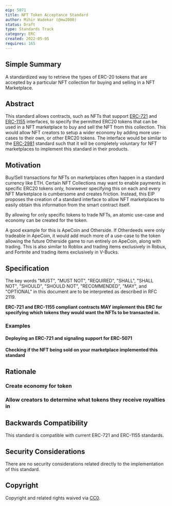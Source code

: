 ```yaml
---
eip: 5071
title: NFT Token Acceptance Standard
author: Mihir Wadekar (@mw2000)
status: Draft
type: Standards Track
category: ERC
created: 2022-05-05
requires: 165
---
```


## Simple Summary

A standardized way to retrieve the types of ERC-20 tokens that are accepted by a particular NFT collection for buying and selling in a NFT Marketplace.

## Abstract

This standard allows contracts, such as NFTs that support [ERC-721](./eip-721.md) and [ERC-1155](./eip-1155.md) interfaces, to specify the permitted ERC20 tokens that can be used in a NFT marketplace to buy and sell the NFT from this collection. This would allow NFT creators to setup a wider economy by adding more use-cases to their own, or other ERC20 tokens. The interface would be similar to the [ERC-2981](./eip-2981.md) standard such that it will be completely voluntary for NFT marketplaces to implement this standard in their products. 

## Motivation
Buy/Sell transactions for NFTs on marketplaces often happen in a standard currency like ETH. Certain NFT Collections may want to enable payments in specific ERC20 tokens only, howwever specifying this on each and every NFT Marketplace is cumbersome and creates friction. Instead, this EIP proposes the creation of a standard interface to allow NFT marketplaces to easily obtain this information from the smart contract itself.

By allowing for only specific tokens to trade NFTs, an atomic use-case and economy can be created for the token.

A good example for this is ApeCoin and Otherside. If Otherdeeds were only tradeable in ApeCoin, it would add much more of a use-case to the token allowing the future Otherside game to run entirely on ApeCoin, along with trading. This is also similar to Roblox and trading items exclusively in Robux, and Fortnite and trading items exclusively in V-Bucks.

## Specification

The key words "MUST", "MUST NOT", "REQUIRED", "SHALL", "SHALL
NOT", "SHOULD", "SHOULD NOT", "RECOMMENDED", "MAY", and
"OPTIONAL" in this document are to be interpreted as described in
RFC 2119.

**ERC-721 and ERC-1155 compliant contracts MAY implement this ERC for specifying which tokens they would want the NFTs to be transacted in.**


### Examples


#### Deploying an ERC-721 and signaling support for ERC-5071



#### Checking if the NFT being sold on your marketplace implemented this standard


## Rationale

### Create economy for token


### Allow creators to determine what tokens they receive royalties in


## Backwards Compatibility

This standard is compatible with current ERC-721 and ERC-1155 standards.

## Security Considerations

There are no security considerations related directly to the implementation of this standard.

## Copyright

Copyright and related rights waived via [CC0](https://creativecommons.org/publicdomain/zero/1.0/).
